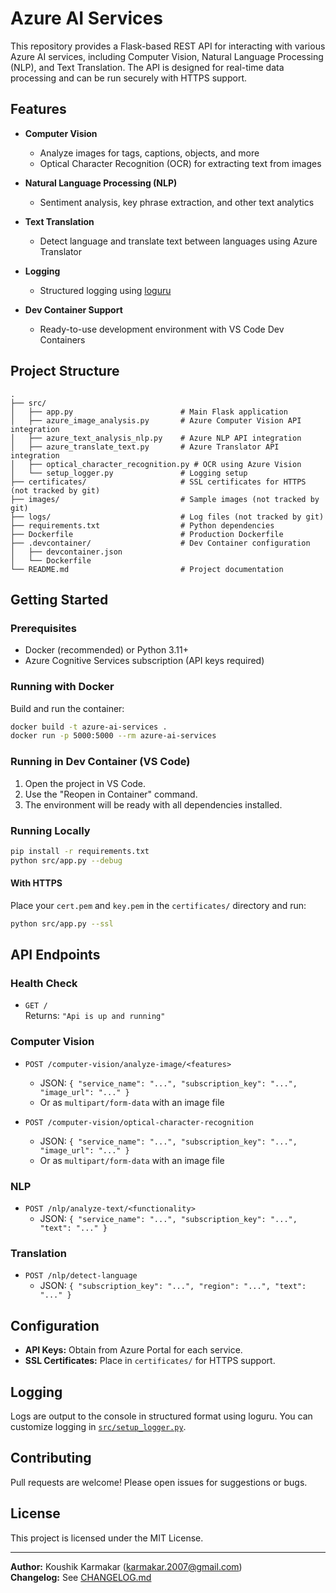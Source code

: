 # Azure AI Services

This repository provides a Flask-based REST API for interacting with various Azure AI services, including Computer Vision, Natural Language Processing (NLP), and Text Translation. The API is designed for real-time data processing and can be run securely with HTTPS support.

## Features

- **Computer Vision**
  - Analyze images for tags, captions, objects, and more
  - Optical Character Recognition (OCR) for extracting text from images

- **Natural Language Processing (NLP)**
  - Sentiment analysis, key phrase extraction, and other text analytics

- **Text Translation**
  - Detect language and translate text between languages using Azure Translator

- **Logging**
  - Structured logging using [loguru](https://github.com/Delgan/loguru)

- **Dev Container Support**
  - Ready-to-use development environment with VS Code Dev Containers

## Project Structure

```
.
├── src/
│   ├── app.py                        # Main Flask application
│   ├── azure_image_analysis.py       # Azure Computer Vision API integration
│   ├── azure_text_analysis_nlp.py    # Azure NLP API integration
│   ├── azure_translate_text.py       # Azure Translator API integration
│   ├── optical_character_recognition.py # OCR using Azure Vision
│   └── setup_logger.py               # Logging setup
├── certificates/                     # SSL certificates for HTTPS (not tracked by git)
├── images/                           # Sample images (not tracked by git)
├── logs/                             # Log files (not tracked by git)
├── requirements.txt                  # Python dependencies
├── Dockerfile                        # Production Dockerfile
├── .devcontainer/                    # Dev Container configuration
│   ├── devcontainer.json
│   └── Dockerfile
└── README.md                         # Project documentation
```

## Getting Started

### Prerequisites

- Docker (recommended) or Python 3.11+
- Azure Cognitive Services subscription (API keys required)

### Running with Docker

Build and run the container:

```sh
docker build -t azure-ai-services .
docker run -p 5000:5000 --rm azure-ai-services
```

### Running in Dev Container (VS Code)

1. Open the project in VS Code.
2. Use the "Reopen in Container" command.
3. The environment will be ready with all dependencies installed.

### Running Locally

```sh
pip install -r requirements.txt
python src/app.py --debug
```

#### With HTTPS

Place your `cert.pem` and `key.pem` in the `certificates/` directory and run:

```sh
python src/app.py --ssl
```

## API Endpoints

### Health Check

- `GET /`  
  Returns: `"Api is up and running"`

### Computer Vision

- `POST /computer-vision/analyze-image/<features>`
  - JSON: `{ "service_name": "...", "subscription_key": "...", "image_url": "..." }`
  - Or as `multipart/form-data` with an image file

- `POST /computer-vision/optical-character-recognition`
  - JSON: `{ "service_name": "...", "subscription_key": "...", "image_url": "..." }`
  - Or as `multipart/form-data` with an image file

### NLP

- `POST /nlp/analyze-text/<functionality>`
  - JSON: `{ "service_name": "...", "subscription_key": "...", "text": "..." }`

### Translation

- `POST /nlp/detect-language`
  - JSON: `{ "subscription_key": "...", "region": "...", "text": "..." }`

## Configuration

- **API Keys:** Obtain from Azure Portal for each service.
- **SSL Certificates:** Place in `certificates/` for HTTPS support.

## Logging

Logs are output to the console in structured format using loguru. You can customize logging in [`src/setup_logger.py`](src/setup_logger.py).

## Contributing

Pull requests are welcome! Please open issues for suggestions or bugs.

## License

This project is licensed under the MIT License.

---

**Author:** Koushik Karmakar (karmakar.2007@gmail.com)  
**Changelog:** See [CHANGELOG.md](CHANGELOG.md)
